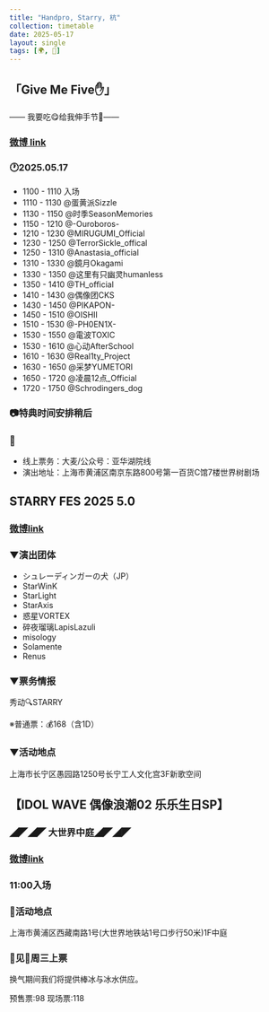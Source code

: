 ```yaml
---
title: "Handpro, Starry, 杭"
collection: timetable
date: 2025-05-17
layout: single
tags: [🌍, 🎂]
---
```


## 「Give Me Five✋」

—— 我要吃😋给我伸手节👋——

### [微博 link](https://weibo.com/7922854603/PrG8w88IJ?pagetype=detail)

### 🕐2025.05.17

- 1100 - 1110 入场
- 1110 - 1130 @蛋黄派Sizzle 
- 1130 - 1150 @时季SeasonMemories
- 1150 - 1210 @-Ouroboros-
- 1210 - 1230 @MIRUGUMI_Official
- 1230 - 1250 @TerrorSickle_offical 
- 1250 - 1310 @Anastasia_official
- 1310 - 1330 @鏡月Okagami
- 1330 - 1350 @这里有只幽灵humanless
- 1350 - 1410 @TH_official
- 1410 - 1430 @偶像团CKS 
- 1430 - 1450 @PIKAPON-
- 1450 - 1510 @OISHII 
- 1510 - 1530 @-PH0EN1X-
- 1530 - 1550 @電波TOXIC
- 1530 - 1610 @心动AfterSchool
- 1610 - 1630 @Real1ty_Project
- 1630 - 1650 @采梦YUMETORI
- 1650 - 1720 @凌晨12点_Official
- 1720 - 1750 @Schrodingers_dog

### 📷特典时间安排稍后

### 🎫
- 线上票务：大麦/公众号：亚华湖院线
- 演出地址：上海市黄浦区南京东路800号第一百货C馆7楼世界树剧场

## STARRY FES 2025 5.0

### [微博link](https://weibo.com/7929840325/PrFA5v0dz#comment)

### ▼演出团体

- シュレーディンガーの犬（JP）
- StarWinK
- StarLight
- StarAxis
- 惑星VORTEX
- 碎夜瑠璃LapisLazuli
- misology
- Solamente
- Renus

### ▼票务情报

秀动🔍STARRY

※普通票：💰168（含1D）

### ▼活动地点
上海市长宁区愚园路1250号长宁工人文化宫3F新歌空间


## 【IDOL WAVE 偶像浪潮02 乐乐生日SP】

### ◢◤◢◤ 大世界中庭◢◤◢◤ 

### [微博link](https://weibo.com/2690021257/Pronxro58#comment)

### 11:00入场

### 📍活动地点

上海市黄浦区西藏南路1号(大世界地铁站1号口步行50米)1F中庭

### 🎫见🍎周三上票

换气期间我们将提供棒冰与冰水供应。

预售票:98
现场票:118